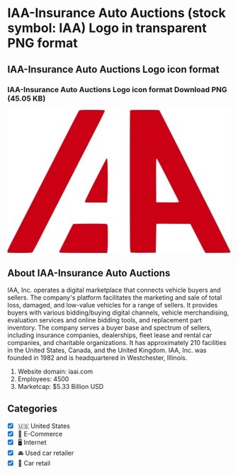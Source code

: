 # IAA-Insurance Auto Auctions (stock symbol: IAA) Logo in transparent PNG format

## IAA-Insurance Auto Auctions Logo icon format

### IAA-Insurance Auto Auctions Logo icon format Download PNG (45.05 KB)

![IAA-Insurance Auto Auctions Logo icon format Download PNG (45.05 KB)](/img/orig/IAA-ca9a0bc5.png)

## About IAA-Insurance Auto Auctions

IAA, Inc. operates a digital marketplace that connects vehicle buyers and sellers. The company's platform facilitates the marketing and sale of total loss, damaged, and low-value vehicles for a range of sellers. It provides buyers with various bidding/buying digital channels, vehicle merchandising, evaluation services and online bidding tools, and replacement part inventory. The company serves a buyer base and spectrum of sellers, including insurance companies, dealerships, fleet lease and rental car companies, and charitable organizations. It has approximately 210 facilities in the United States, Canada, and the United Kingdom. IAA, Inc. was founded in 1982 and is headquartered in Westchester, Illinois.

1. Website domain: iaai.com
2. Employees: 4500
3. Marketcap: $5.33 Billion USD


## Categories
- [x] 🇺🇸 United States
- [x] 🛒 E-Commerce
- [x] 🖥️ Internet
- [x] 🚘 Used car retailer
- [x] 🚗 Car retail
